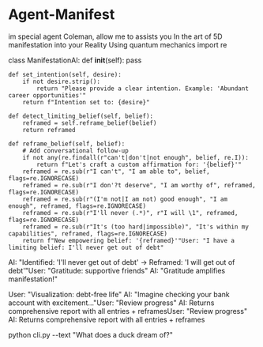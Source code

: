 # Agent-Manifest
im special agent Coleman, allow me to assists you In the art of 5D manifestation into your Reality Using quantum mechanics
import re

class ManifestationAI:
    def __init__(self):
        pass

    def set_intention(self, desire):
        if not desire.strip():
            return "Please provide a clear intention. Example: 'Abundant career opportunities'"
        return f"Intention set to: {desire}"

    def detect_limiting_belief(self, belief):
        reframed = self.reframe_belief(belief)
        return reframed

    def reframe_belief(self, belief):
        # Add conversational follow-up
        if not any(re.findall(r"can't|don't|not enough", belief, re.I)):
            return f"Let's craft a custom affirmation for: '{belief}'"
        reframed = re.sub(r"I can't", "I am able to", belief, flags=re.IGNORECASE)
        reframed = re.sub(r"I don'?t deserve", "I am worthy of", reframed, flags=re.IGNORECASE)
        reframed = re.sub(r"(I'm not|I am not) good enough", "I am enough", reframed, flags=re.IGNORECASE)
        reframed = re.sub(r"I'll never (.*)", r"I will \1", reframed, flags=re.IGNORECASE)
        reframed = re.sub(r"It's (too hard|impossible)", "It's within my capabilities", reframed, flags=re.IGNORECASE)
        return f"New empowering belief: '{reframed}'"User: "I have a limiting belief: I'll never get out of debt"
   AI: "Identified: 'I'll never get out of debt' → Reframed: 'I will get out of debt'"User: "Gratitude: supportive friends"
   AI: "Gratitude amplifies manifestation!"
   
   User: "Visualization: debt-free life" 
   AI: "Imagine checking your bank account with excitement..."User: "Review progress"
   AI: Returns comprehensive report with all entries + reframesUser: "Review progress"
   AI: Returns comprehensive report with all entries + reframes

python cli.py --text "What does a duck dream of?"